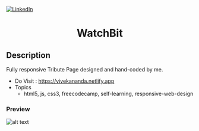 [![LinkedIn][linkedin-shield]][linkedin-url]

<h1 align="center">WatchBit</h1>

## Description
Fully responsive Tribute Page designed and hand-coded by me.

- Do Visit : https://vivekananda.netlify.app
- Topics
  - html5, js, css3, freecodecamp, self-learning, responsive-web-design

### Preview
![alt text](assets/img/rec-min.gif "GIF Image")

<!-- MARKDOWN LINKS & IMAGES -->
<!-- https://www.markdownguide.org/basic-syntax/#reference-style-links -->
[linkedin-shield]: https://img.shields.io/badge/-LinkedIn-black.svg?style=for-the-badge&logo=linkedin&colorB=555
[linkedin-url]: https://www.linkedin.com/in/shyam-bodke/
